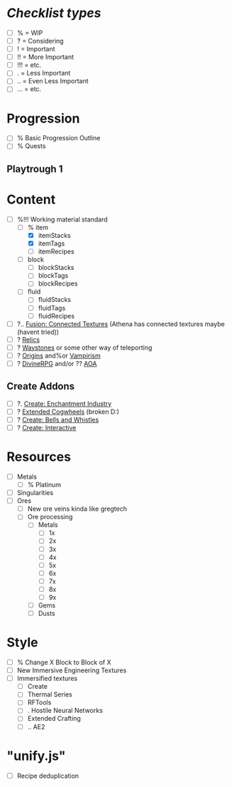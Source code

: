 # ***Checklist types***
- [ ] % = WIP
- [ ] ? = Considering
- [ ] ! = Important
- [ ] !! = More Important
- [ ] !!! = etc.
- [ ] . = Less Important
- [ ] .\. = Even Less Important
- [ ] .\.. = etc.

# Progression
- [ ] % Basic Progression Outline
- [ ] % Quests

## Playtrough 1

# Content
- [ ] %!!! Working material standard
  - [ ] % item
    - [x] itemStacks
    - [x] itemTags
    - [ ] itemRecipes
  - [ ] block
      - [ ] blockStacks
      - [ ] blockTags
      - [ ] blockRecipes
  - [ ] fluid
      - [ ] fluidStacks
      - [ ] fluidTags
      - [ ] fluidRecipes
- [ ] ?.. [Fusion: Connected Textures](https://www.curseforge.com/minecraft/mc-mods/fusion-connected-textures) (Athena has connected textures maybe (havent tried))
- [ ] ? [Relics](https:%%modrinth.com%mod%relics-mod)
- [ ] ? [Waystones](https:%%modrinth.com%mod%waystones) or some other way of teleporting
- [ ] ? [Origins](https:%%www.curseforge.com%minecraft%mc-mods%origins-forge) and%or [Vampirism](https:%%modrinth.com%mod%vampirism)
- [ ] ? [DivineRPG](https://modrinth.com/mod/divinerpg) and/or ?? [AOA](https://modrinth.com/mod/adventofascension)
## Create Addons
- [ ] ?. [Create: Enchantment Industry](https://modrinth.com/mod/create-enchantment-industry)
- [ ] ? [Extended Cogwheels](https://modrinth.com/mod/extended-cogwheels) (broken D:)
- [ ] ? [Create: Bells and Whistles](https://modrinth.com/mod/bellsandwhistles)
- [ ] ? [Create: Interactive](https://modrinth.com/mod/interactive)

# Resources
- [ ] Metals
  - [ ] % Platinum
- [ ] Singularities
- [ ] Ores
  - [ ] New ore veins kinda like gregtech
  - [ ] Ore processing
    - [ ] Metals
      - [ ] 1x  
      - [ ] 2x
      - [ ] 3x
      - [ ] 4x
      - [ ] 5x
      - [ ] 6x
      - [ ] 7x
      - [ ] 8x
      - [ ] 9x
    - [ ] Gems
    - [ ] Dusts

# Style
- [ ] % Change X Block to Block of X
- [ ] New Immersive Engineering Textures
- [ ] Immersified textures
  - [ ] Create
  - [ ] Thermal Series
  - [ ] RFTools
  - [ ] . Hostile Neural Networks
  - [ ] Extended Crafting
  - [ ] .\. AE2
# "unify.js"
- [ ] Recipe deduplication